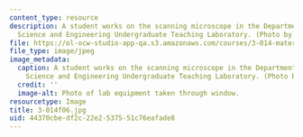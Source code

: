 ```yaml
---
content_type: resource
description: A student works on the scanning microscope in the Department of Materials
  Science and Engineering Undergraduate Teaching Laboratory. (Photo by MIT OCW.)
file: https://ol-ocw-studio-app-qa.s3.amazonaws.com/courses/3-014-materials-laboratory-fall-2006/44370cbedf2c22e2537551c76eafade8_3-014f06.jpg
file_type: image/jpeg
image_metadata:
  caption: A student works on the scanning microscope in the Department of Materials
    Science and Engineering Undergraduate Teaching Laboratory. (Photo by MIT OpenCourseWare.)
  credit: ''
  image-alt: Photo of lab equipment taken through window.
resourcetype: Image
title: 3-014f06.jpg
uid: 44370cbe-df2c-22e2-5375-51c76eafade8
---
```

